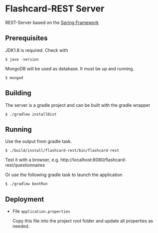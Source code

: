 Flashcard-REST Server
========================
REST-Server  based on the [Spring Framework](http://projects.spring.io/spring-framework/)

Prerequisites
-------------
JDK1.8 is required. Check with

    $ java -version

MongoDB will be used as database. It must be up and running.

    $ mongod

Building
--------
The server is a gradle project and can be built with the gradle wrapper

    $ ./gradlew installDist

Running
-------
Use the output from gradle task.

    $ ./build/install/flashcard-rest/bin/flashcard-rest

Test it with a browser, e.g. http://localhost:8080/flashcard-rest/questionnaires

Or use the following gradle task to launch the application

    $ ./gradlew bootRun

Deployment
----------

- File `application.properties`

    Copy this file into the project root folder and update all properties as needed.
    

